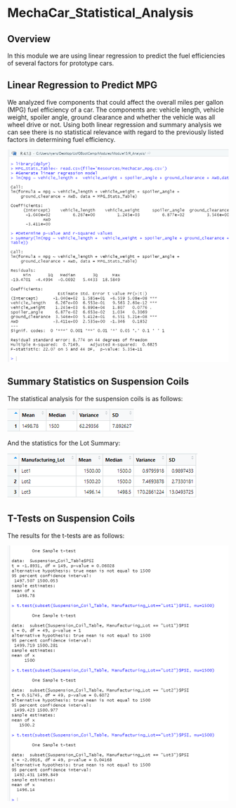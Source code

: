 # MechaCar_Statistical_Analysis
## Overview
In this module we are using linear regression to predict the fuel efficiencies of several factors for prototype cars. 
## Linear Regression to Predict MPG
We analyzed five components that could affect the overall miles per gallon (MPG) fuel efficiency of a car. The components are: vehicle length, vehicle weight, spoiler angle, ground clearance and whether the vehicle was all wheel drive or not. 
Using both linear regression and summary analysis we can see there is no statistical relevance with regard to the previously listed factors in determining fuel efficiency. 

![](https://github.com/ryanstaudhammer/MechaCar_Statistical_Analysis/blob/main/Images/MPG.png)

## Summary Statistics on Suspension Coils
The statistical analysis for the suspension coils is as follows:

![](https://github.com/ryanstaudhammer/MechaCar_Statistical_Analysis/blob/main/Images/PSI_Summary.png)

And the statistics for the Lot Summary:

![](https://github.com/ryanstaudhammer/MechaCar_Statistical_Analysis/blob/main/Images/Lot_Summary.png)

## T-Tests on Suspension Coils
The results for the t-tests are as follows:

![](https://github.com/ryanstaudhammer/MechaCar_Statistical_Analysis/blob/main/Images/T-tests.png)
